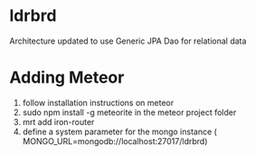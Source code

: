 ldrbrd
======

Architecture updated to use Generic JPA Dao for relational data


Adding Meteor 
============
1. follow installation instructions on meteor
2. sudo npm install -g meteorite in the meteor project folder
3. mrt add iron-router
4. define a system parameter for the mongo instance ( MONGO_URL=mongodb://localhost:27017/ldrbrd)
